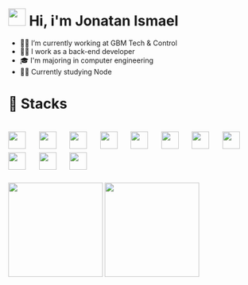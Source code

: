 <h1>
  <img width="35" src="https://raw.githubusercontent.com/kaueMarques/kaueMarques/master/hi.gif" /> Hi, i'm Jonatan Ismael
</h1>
<ul>
  <li>👨‍💻 I’m currently working at GBM Tech & Control </li>
  <li>👨‍💼 I work as a back-end developer </li>
  <li>🎓 I'm majoring in computer engineering </li>
  <li>👨‍🎓 Currently studying Node </li>
</ul>
<h1>🧮 Stacks</h1>
<h1>
    <div display="inline">
      <img width="35" src="https://cdn.jsdelivr.net/gh/devicons/devicon@latest/icons/typescript/typescript-original.svg" />
      &nbsp;&nbsp;
      <img width="35" src="https://cdn.jsdelivr.net/gh/devicons/devicon@latest/icons/javascript/javascript-plain.svg" />
      &nbsp;&nbsp;
      <img width="35" src="https://cdn.jsdelivr.net/gh/devicons/devicon@latest/icons/nodejs/nodejs-original.svg" />
      &nbsp;&nbsp;
      <img width="35" src="https://cdn.jsdelivr.net/gh/devicons/devicon@latest/icons/laravel/laravel-original.svg" />
      &nbsp;&nbsp;
      <img width="35" src="https://cdn.jsdelivr.net/gh/devicons/devicon@latest/icons/cakephp/cakephp-original.svg" />
      &nbsp;&nbsp;
      <img width="35" src="https://cdn.jsdelivr.net/gh/devicons/devicon@latest/icons/php/php-original.svg" />
      &nbsp;&nbsp;
      <img width="35" src="https://cdn.jsdelivr.net/gh/devicons/devicon@latest/icons/html5/html5-original.svg"  />
      &nbsp;&nbsp;
      <img width="35" src="https://cdn.jsdelivr.net/gh/devicons/devicon@latest/icons/java/java-original.svg" />
      <img width="35" src="https://cdn.jsdelivr.net/gh/devicons/devicon@latest/icons/python/python-original.svg" />
      &nbsp;&nbsp;
      <img width="35" src="https://cdn.jsdelivr.net/gh/devicons/devicon@latest/icons/postgresql/postgresql-original.svg" />
      &nbsp;&nbsp;
      <img width="35" src="https://cdn.jsdelivr.net/gh/devicons/devicon@latest/icons/mysql/mysql-original.svg" />
    </div>
</h1>
<div display="inline">
  <img height="190em" src="https://github-readme-stats.vercel.app/api?username=jhowmael&show_icons=true&theme=omni"/>
  <img height="190em" src="https://github-readme-stats.vercel.app/api/top-langs/?username=jhowmael&layout=compact&langs_count=7&theme=omni&border_radius=6&hide_border=true"/>
</div>

